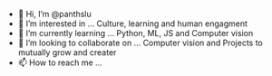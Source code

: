 - 👋 Hi, I’m @panthslu
- 👀 I’m interested in ... Culture, learning and human engagment
- 🌱 I’m currently learning ... Python, ML, JS and Computer vision
- 💞️ I’m looking to collaborate on ... Computer vision and Projects to mutually grow and creater
- 📫 How to reach me ... 

<!---
panthslu/panthslu is a ✨ special ✨ repository because its `README.md` (this file) appears on your GitHub profile.
You can click the Preview link to take a look at your changes.
--->
